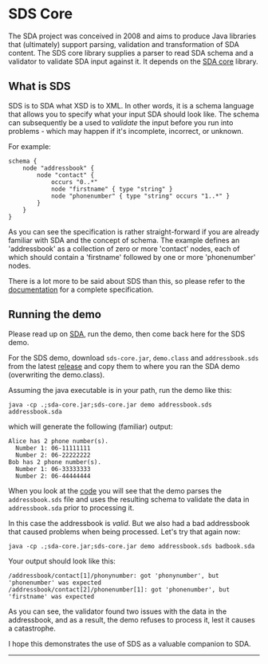 # SDS Core

The SDA project was conceived in 2008 and aims to produce Java libraries 
that (ultimately) support parsing, validation and transformation of SDA 
content. The SDS core library supplies a parser to read SDA schema and a
validator to validate SDA input against it. 
It depends on the [SDA core](https://github.com/hclbaur/sda-core) library.

## What is SDS

SDS is to SDA what XSD is to XML. In other words, it is a schema language 
that allows you to specify what your input SDA should look like. The schema 
can subsequently be a used to *validate* the input before you run into 
problems - which may happen if it's incomplete, incorrect, or unknown.

For example:

	schema {
		node "addressbook" {
			node "contact" {
				occurs "0..*"
				node "firstname" { type "string" }
				node "phonenumber" { type "string" occurs "1..*" }
			}
		}
	}

As you can see the specification is rather straight-forward if you are already 
familiar with SDA and the concept of schema. The example defines an 'addressbook'
as a collection of zero or more 'contact' nodes, each of which should contain a 
'firstname' followed by one or more 'phonenumber' nodes. 

There is a lot more to be said about SDS than this, so please refer to the 
[documentation](docs/) for a complete specification.

## Running the demo

Please read up on [SDA](https://github.com/hclbaur/sda-core#what-is-sda), run 
the demo, then come back here for the SDS demo.

For the SDS demo, download `sds-core.jar`, `demo.class` and `addressbook.sds`  
from the latest [release](https://github.com/hclbaur/sds-core/releases/latest)
and copy them to where you ran the SDA demo (overwriting the demo.class).

Assuming the java executable is in your path, run the demo like this:

	java -cp .;sda-core.jar;sds-core.jar demo addressbook.sds addressbook.sda
	
which will generate the following (familiar) output:

	Alice has 2 phone number(s).
	  Number 1: 06-11111111
	  Number 2: 06-22222222
	Bob has 2 phone number(s).
	  Number 1: 06-33333333
	  Number 2: 06-44444444

When you look at the [code](src/test/java/demo.java) you will see that the demo 
parses the `addressbook.sds` file and uses the resulting schema to validate the 
data in `addressbook.sda` prior to processing it.

In this case the addressbook is *valid*. But we also had a bad addressbook that 
caused problems when being processed. Let's try that again now:

	java -cp .;sda-core.jar;sds-core.jar demo addressbook.sds badbook.sda

Your output should look like this:

	/addressbook/contact[1]/phonynumber: got 'phonynumber', but 'phonenumber' was expected
	/addressbook/contact[2]/phonenumber[1]: got 'phonenumber', but 'firstname' was expected
	
As you can see, the validator found two issues with the data in the addressbook, 
and as a result, the demo refuses to process it, lest it causes a catastrophe. 

I hope this demonstrates the use of SDS as a valuable companion to SDA.

----
